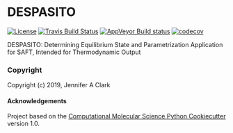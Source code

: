 DESPASITO
==============================
[//]: # (Badges)
[![License](https://img.shields.io/badge/License-BSD%203--Clause-blue.svg)](https://opensource.org/licenses/BSD-3-Clause)
[![Travis Build Status](https://travis-ci.org/REPLACE_WITH_OWNER_ACCOUNT/DESPASITO.png)](https://travis-ci.org/REPLACE_WITH_OWNER_ACCOUNT/DESPASITO)
[![AppVeyor Build status](https://ci.appveyor.com/api/projects/status/REPLACE_WITH_APPVEYOR_LINK/branch/master?svg=true)](https://ci.appveyor.com/project/REPLACE_WITH_OWNER_ACCOUNT/DESPASITO/branch/master)
[![codecov](https://codecov.io/gh/REPLACE_WITH_OWNER_ACCOUNT/DESPASITO/branch/master/graph/badge.svg)](https://codecov.io/gh/REPLACE_WITH_OWNER_ACCOUNT/DESPASITO/branch/master)

DESPASITO: Determining Equilibrium State and Parametrization Application for SAFT, Intended for Thermodynamic Output

### Copyright

Copyright (c) 2019, Jennifer A Clark


#### Acknowledgements
 
Project based on the 
[Computational Molecular Science Python Cookiecutter](https://github.com/molssi/cookiecutter-cms) version 1.0.
